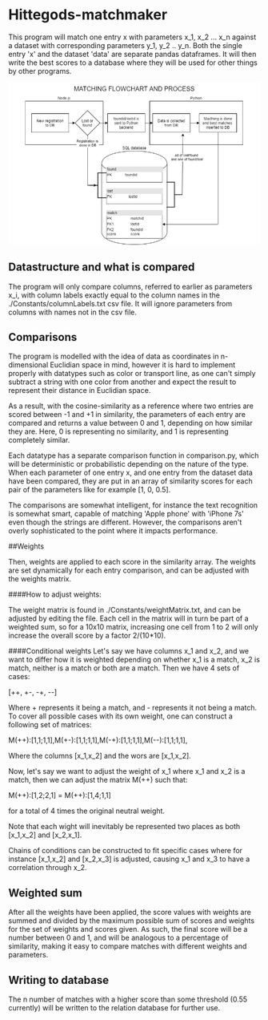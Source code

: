 # Hittegods-matchmaker

This program will match one entry x with parameters x_1, x_2 ... x_n against a dataset with corresponding parameters 
y_1, y_2 .. y_n. Both the single entry 'x' and the dataset 'data' are separate pandas dataframes. It will then write 
the best scores to a database where they will be used for other things by other programs.

![Alt text](./PythonBackend.png?raw=true "Matching flowchart and process")

## Datastructure and what is compared

The program will only compare columns, referred to earlier as parameters x_i, with column labels exactly equal to
the column names in the ./Constants/columnLabels.txt csv file. It will ignore parameters from columns with names 
not in the csv file.

## Comparisons

The program is modelled with the idea of data as coordinates in n-dimensional Euclidian space in mind, however
it is hard to implement properly with datatypes such as color or transport line, as one can't simply subtract
a string with one color from another and expect the result to represent their distance in Euclidian space.

As a result, with the cosine-similarity as a reference where two entries are scored between -1 and +1 in similarity, 
the parameters of each entry are compared and returns a value between 0 and 1, depending on how similar they are. Here,
0 is representing no similarity, and 1 is representing completely similar. 

Each datatype has a separate comparison function in comparison.py, which will be deterministic or probabilistic
depending on the nature of the type. When each parameter of one entry x, and one entry from the dataset data have been 
compared, they are put in an array of similarity scores for each pair of the parameters like for example [1, 0, 0.5]. 

The comparisons are somewhat intelligent, for instance the text recognition is somewhat smart, capable of matching 'Apple phone'
with 'iPhone 7s' even though the strings are different. However, the comparisons aren't overly sophisticated to the 
point where it impacts performance.

##Weights

Then, weights are applied to each score in the similarity array. The weights are set dynamically for each entry 
comparison, and can be adjusted with the weights matrix.

####How to adjust  weights:

The weight matrix is found in ./Constants/weightMatrix.txt, and can be adjusted by editing the file. Each cell in
the matrix will in turn be part of a weighted sum, so for a 10x10 matrix, increasing one cell from 1 to 2 will only
increase the overall score by a factor 2/(10*10). 

####Conditional weights
Let's say we have columns x_1 and x_2, and we want to differ how it is weighted depending on whether x_1 is a match, 
x_2 is match, neither is a match or both are a match. Then we have 4 sets of cases:

[++, +-, -+, --]

Where + represents it being a match, and - represents it not being a match. To cover all possible cases with its own
weight, one can construct a following set of matrices:

M(++):[1,1;1,1],M(+-):[1,1;1,1],M(-+):[1,1;1,1],M(--):[1,1;1,1],

Where the columns [x_1,x_2] and the wors are [x_1,x_2].

Now, let's say we want to adjust the weight of x_1 where x_1 and x_2 is a match, then we can adjust the matrix M(++) 
such that:

M(++):[1,2;2,1] = M(++):[1,4;1,1]

for a total of 4 times the original neutral weight. 

Note that each wight will inevitably be represented two places as both [x_1,x_2] and [x_2,x_1].

Chains of conditions can be constructed to fit specific cases where for instance [x_1,x_2] and [x_2,x_3] is adjusted, 
causing x_1 and x_3 to have a correlation through x_2.

## Weighted sum
After all the weights have been applied, the score values with weights are summed and divided by the maximum possible 
sum of scores and weights for the set of weights and scores given. As such, the final score will be a number between 
0 and 1, and will be analogous to a percentage of similarity, making it easy to compare matches with different 
weights and parameters. 

## Writing to database
The n number of matches with a higher score than some threshold (0.55 currently) will be written to the relation
database for further use. 

